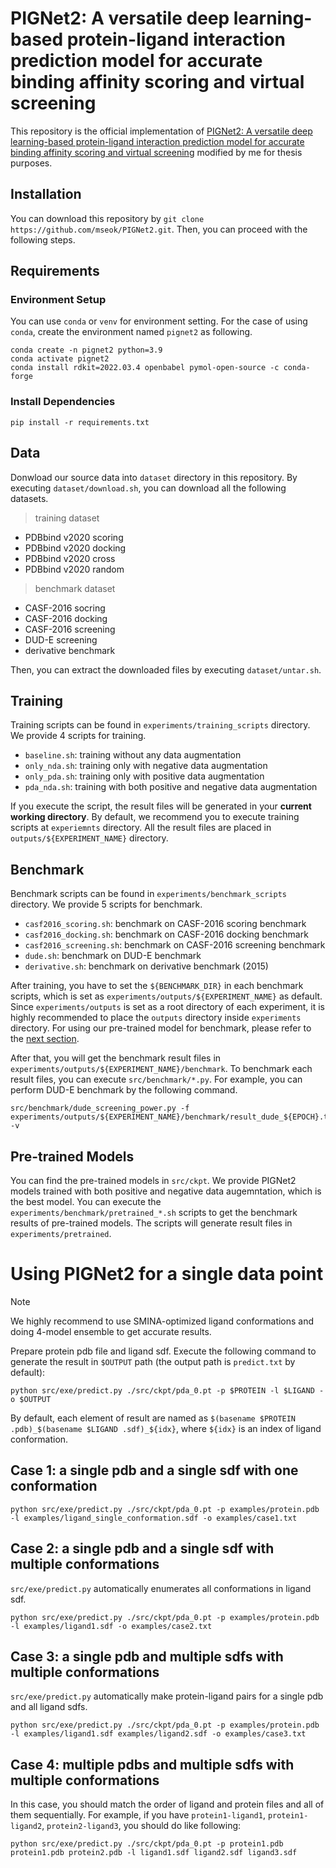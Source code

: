 # PIGNet2: A versatile deep learning-based protein-ligand interaction prediction model for accurate binding affinity scoring and virtual screening
This repository is the official implementation of [PIGNet2: A versatile deep learning-based protein-ligand interaction prediction model for accurate binding affinity scoring and virtual screening](https://arxiv.org/abs/2307.01066) modified by me for thesis purposes.

## Installation
You can download this repository by `git clone https://github.com/mseok/PIGNet2.git`. Then, you can proceed with the following steps.

## Requirements
### Environment Setup
You can use `conda` or `venv` for environment setting.
For the case of using `conda`, create the environment named `pignet2` as following.
```console
conda create -n pignet2 python=3.9
conda activate pignet2
conda install rdkit=2022.03.4 openbabel pymol-open-source -c conda-forge
```

### Install Dependencies
```console
pip install -r requirements.txt
```

## Data

Donwload our source data into `dataset` directory in this repository.
By executing `dataset/download.sh`, you can download all the following datasets.
> training dataset
- PDBbind v2020 scoring
- PDBbind v2020 docking
- PDBbind v2020 cross
- PDBbind v2020 random
> benchmark dataset
- CASF-2016 socring
- CASF-2016 docking
- CASF-2016 screening
- DUD-E screening
- derivative benchmark

Then, you can extract the downloaded files by executing `dataset/untar.sh`.

## Training
Training scripts can be found in `experiments/training_scripts` directory.
We provide 4 scripts for training.
- `baseline.sh`: training without any data augmentation
- `only_nda.sh`: training only with negative data augmentation
- `only_pda.sh`: training only with positive data augmentation
- `pda_nda.sh`: training with both positive and negative data augmentation

If you execute the script, the result files will be generated in your **current working directory**.
By default, we recommend you to execute training scripts at `experiemnts` directory.
All the result files are placed in `outputs/${EXPERIMENT_NAME}` directory.

## Benchmark
Benchmark scripts can be found in `experiments/benchmark_scripts` directory.
We provide 5 scripts for benchmark.
- `casf2016_scoring.sh`: benchmark on CASF-2016 scoring benchmark
- `casf2016_docking.sh`: benchmark on CASF-2016 docking benchmark
- `casf2016_screening.sh`: benchmark on CASF-2016 screening benchmark
- `dude.sh`: benchmark on DUD-E benchmark
- `derivative.sh`: benchmark on derivative benchmark (2015)

After training, you have to set the `${BENCHMARK_DIR}` in each benchmark scripts, which is set as `experiments/outputs/${EXPERIMENT_NAME}` as default.
Since `experiments/outputs` is set as a root directory of each experiment, it is highly recommended to place the `outputs` directory inside `experiments` directory.
For using our pre-trained model for benchmark, please refer to the [next section](#pre-trained-models).

After that, you will get the benchmark result files in `experiments/outputs/${EXPERIMENT_NAME}/benchmark`.
To benchmark each result files, you can execute `src/benchmark/*.py`.
For example, you can perform DUD-E benchmark by the following command.
```console
src/benchmark/dude_screening_power.py -f experiments/outputs/${EXPERIMENT_NAME}/benchmark/result_dude_${EPOCH}.txt -v
```

## Pre-trained Models
You can find the pre-trained models in `src/ckpt`.
We provide PIGNet2 models trained with both positive and negative data augemntation, which is the best model.
You can execute the `experiments/benchmark/pretrained_*.sh` scripts to get the benchmark results of pre-trained models.
The scripts will generate result files in `experiments/pretrained`.

# Using PIGNet2 for a single data point
> [!NOTE]  
> We highly recommend to use SMINA-optimized ligand conformations and doing 4-model ensemble to get accurate results.

Prepare protein pdb file and ligand sdf.
Execute the following command to generate the result in `$OUTPUT` path (the output path is `predict.txt` by default):
```console
python src/exe/predict.py ./src/ckpt/pda_0.pt -p $PROTEIN -l $LIGAND -o $OUTPUT
```
By default, each element of result are named as `$(basename $PROTEIN .pdb)_$(basename $LIGAND .sdf)_${idx}`, where `${idx}` is an index of ligand conformation.

## Case 1: a single pdb and a single sdf with one conformation
```console
python src/exe/predict.py ./src/ckpt/pda_0.pt -p examples/protein.pdb -l examples/ligand_single_conformation.sdf -o examples/case1.txt
```

## Case 2: a single pdb and a single sdf with multiple conformations
`src/exe/predict.py` automatically enumerates all conformations in ligand sdf.
```console
python src/exe/predict.py ./src/ckpt/pda_0.pt -p examples/protein.pdb -l examples/ligand1.sdf -o examples/case2.txt
```

## Case 3: a single pdb and multiple sdfs with multiple conformations
`src/exe/predict.py` automatically make protein-ligand pairs for a single pdb and all ligand sdfs.
```console
python src/exe/predict.py ./src/ckpt/pda_0.pt -p examples/protein.pdb -l examples/ligand1.sdf examples/ligand2.sdf -o examples/case3.txt
```

## Case 4: multiple pdbs and multiple sdfs with multiple conformations
In this case, you should match the order of ligand and protein files and all of them sequentially.
For example, if you have `protein1-ligand1`, `protein1-ligand2`, `protein2-ligand3`, you should do like following:
```console
python src/exe/predict.py ./src/ckpt/pda_0.pt -p protein1.pdb protein1.pdb protein2.pdb -l ligand1.sdf ligand2.sdf ligand3.sdf
```
